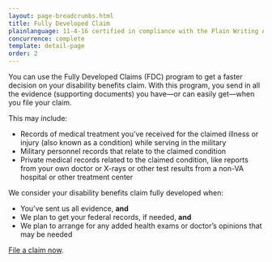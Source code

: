 ```yaml
---
layout: page-breadcrumbs.html
title: Fully Developed Claim
plainlanguage: 11-4-16 certified in compliance with the Plain Writing Act
concurrence: complete
template: detail-page
order: 2
---
```


<div class="usa-font-lead">

You can use the Fully Developed Claims (FDC) program to get a faster decision on your disability benefits claim. With this program, you send in all the evidence (supporting documents) you have—or can easily get—when you file your claim.

</div>

This may include:
- Records of medical treatment you’ve received for the claimed illness or injury (also known as a condition) while serving in the military
- Military personnel records that relate to the claimed condition
- Private medical records related to the claimed condition, like reports from your own doctor or X-rays or other test results from a non-VA hospital or other treatment center

We consider your disability benefits claim fully developed when:
- You’ve sent us all evidence, **and**
- We plan to get your federal records, if needed, **and**
- We plan to arrange for any added health exams or doctor’s opinions that may be needed

[File a claim now](/disability-benefits/apply/).
